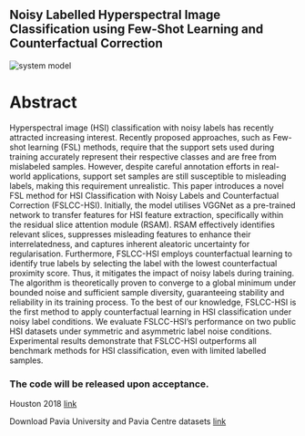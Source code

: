 ## Noisy Labelled Hyperspectral Image Classification using Few-Shot Learning and Counterfactual Correction
![system model](https://github.com/user-attachments/assets/1d9a8f1f-e74b-4456-8d19-964149e76271)

# Abstract
Hyperspectral image (HSI) classification with noisy labels has recently attracted increasing interest. Recently proposed approaches, such as Few-shot learning (FSL) methods, require that the support sets used during training accurately represent their respective classes and are free from mislabeled samples. However, despite careful annotation efforts in real-world applications, support set samples are still susceptible to misleading labels, making this requirement unrealistic. This paper introduces a novel FSL method for HSI Classification with Noisy Labels and Counterfactual Correction (FSLCC-HSI). Initially, the model utilises VGGNet as a pre-trained network to transfer features for HSI feature extraction, specifically within the residual slice attention module (RSAM). RSAM effectively identifies relevant slices, suppresses misleading features to enhance their interrelatedness, and captures inherent aleatoric uncertainty for regularisation. Furthermore, FSLCC-HSI employs counterfactual learning to identify true labels by selecting the label with the lowest counterfactual proximity score. Thus, it mitigates the impact of noisy labels during training. The algorithm is theoretically proven to converge to a global minimum under bounded noise and sufficient sample diversity, guaranteeing stability and reliability in its training process. To the best of our knowledge, FSLCC-HSI is the first method to apply counterfactual learning in HSI classification under noisy label conditions. We evaluate FSLCC-HSI’s performance on two public HSI datasets under symmetric and asymmetric label noise conditions. Experimental results demonstrate that FSLCC-HSI outperforms all benchmark methods for HSI classification, even with limited labelled samples.

### The code will be released upon acceptance.

Houston 2018 [link](https://github.com/YuxiangZhang-BIT/Data-CSHSI)

Download Pavia University and Pavia Centre datasets [link](https://www.ehu.eus/ccwintco/index.php/Hyperspectral_Remote_Sensing_Scenes)


